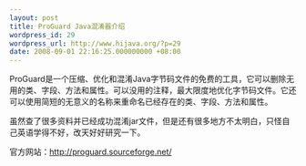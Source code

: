 ```yaml
---
layout: post
title: ProGuard Java混淆器介绍
wordpress_id: 29
wordpress_url: http://www.hijava.org/?p=29
date: 2008-09-01 22:16:25.000000000 +08:00
---
```

ProGuard是一个压缩、优化和混淆Java字节码文件的免费的工具，它可以删除无用的类、字段、方法和属性。可以没用的注释，最大限度地优化字节码文件。它还可以使用简短的无意义的名称来重命名已经存在的类、字段、方法和属性。

虽然查了很多资料并已经成功混淆jar文件，但是还有很多地方不太明白，只怪自己英语学得不好，改天好好研究一下。

官方网站：<a href="http://proguard.sourceforge.net/">http://proguard.sourceforge.net/</a>

